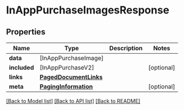 # InAppPurchaseImagesResponse

## Properties
Name | Type | Description | Notes
------------ | ------------- | ------------- | -------------
**data** | [InAppPurchaseImage] |  | 
**included** | [InAppPurchaseV2] |  | [optional] 
**links** | [**PagedDocumentLinks**](PagedDocumentLinks.md) |  | 
**meta** | [**PagingInformation**](PagingInformation.md) |  | [optional] 

[[Back to Model list]](../README.md#documentation-for-models) [[Back to API list]](../README.md#documentation-for-api-endpoints) [[Back to README]](../README.md)


